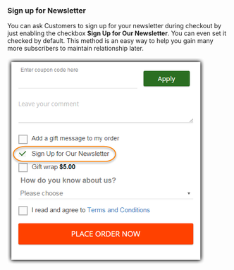 ### Sign up for Newsletter
You can ask Customers to sign up for your newsletter during checkout by just enabling the checkbox **Sign Up for Our Newsletter**. You can even set it checked by default. This method is an easy way to help you gain many more subscribers to maintain relationship later.

![customers can select Sign up to Newsletter on checkout page](./Image/How-to-use/osc2-use-20.png)
